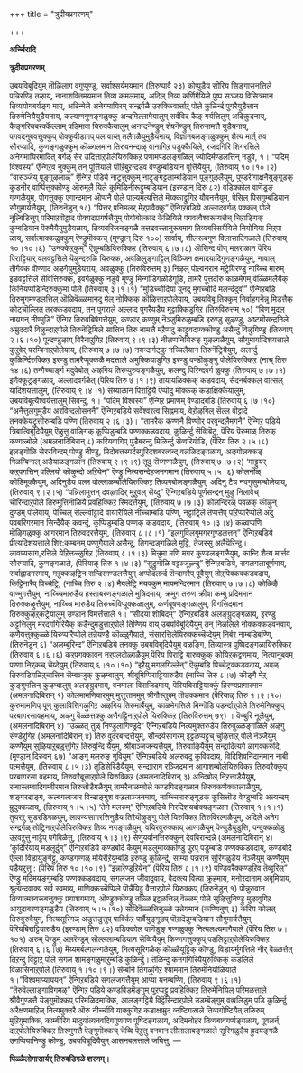 +++
title = "त्रुदीयप्रगरणम्"

+++

**अर्च्चिरादि**

**त्रुदीयप्रगरणम्**

उबयविबूदियुम् तॊऴिलाग वगुप्पुण्डु, सर्वाश्सर्यमयमान (तिरुप्पावै २३) कोप्पुडैय सीरिय सिङ्गासनत्तिले पन्निरण्डि तऴाय्, नानाशक्तिमयमान तिव्य कमलमाय्, अदिल् तिव्य कर्णिगैयिले पुष्प सञ्जय विसित्रमान तिव्ययोगबर्यङ्ग माय्, अदिन्मेले अनेगमायिरम् सन्द्रर्गळै उरुक्किवार्त्ताऱ्‌ पोले कुळिर्न्द पुगरैयुडैत्तान तिरुमेनियैयुडैयनाय्, कल्याणगुणङ्गळुक्कु अन्दमिल्लामैयालुम् सर्वविद कैङ् गर्यत्तिलुम् अदिक्रुदनाय्, कैङ्गरियबरर्क्कॆल्लाम् पडिमावा यिरुक्कैयालुम् अनन्दनॆण्ड्रुम् शेषनॆण्ड्रुम् तिरुनामत्तै युडैयनाय्, पगवदनुबवत्तुक्कुप् पोक्कुवीडागप् पल वाय्त् तलैगळैयुमुडैयनाय्, विज्ञानबलङ्गळुक्कुम् शैत्य मार्त् तव सौरप्यादि, कुणङ्गळुक्कुम् कॊळ्गलमान तिरुवनन्दाऴ् वानागिऱ पडुक्कैयिले, रजदगिरि शिगरत्तिले अनेगमायिरमादित् यर्गळ् सेर उदित्ताऱ्‌पोलेयिरुक्किऱ पणामण्डलङ्गळिल् ज्योदिर्मण्डलत्तिन् नडुवे, १। “पदिम् विश्वस्य” ऎन्गिऱव नुक्कुम् तन् पूर्त्तियाले पॊऱिबुऱन्दडव वेण्डुम्बडियान पूर्त्तियैयुम्, (तिरुवाय् १०।१०।२) “वासञ्जॆय् पूङ्गुऴलाळ्” ऎन्गिऱ पडिये नाट्रत्तुक्कुम् नाट्रङ्गट्टलाम्बडियान पूङ्गुऴलैयुम्, पुण्डरीगाक्षनैयुङ्गूडक् कुडनीर् वार्प्पित्तुक्कॊण्डु ऒरुमूलै यिले कुमिऴिनीरूट्टुम्बडियान (इरण्डान् दिरु ८२) वडिक्कोल वाणॆडुङ् गण्गळैयुम्, पोगत्तुक्कु एगान्दमान ऒप्पनै पोले पाल्यमत्यत्तिले मॆय्क्काट्टुगिऱ यौवनत्तैयुम्, पेसिल् पिसगुम्बडियान सौगुमार्यत्तैयुम्, (तिरुनॆडुन् १८) “पित्तर् पनिमलर् मेऱ्‌पावैक्कु” ऎन्गिऱबडिये अल्लादवर्गळ् पक्कल् पोले नूल्बिडित्तुप् परिमाऱवॊट्टाद पोक्यदाप्रगर्षत्तैयुम् पोगोबोत्काद केळियिले पगवत्वैश्वरूप्यत्तैच् चिऱाङ्गिक् कुम्बडियान पॆरुमैयैयुमुडैयळाय्, तिव्यबरिजनङ्गळै तत्तदवस्तानुरूबमाग तिव्यबरिसर्यैयिले नियोगिया निऱ्‌पा ळाय्, सर्वात्माक्कळुक्कुम् ऎण्ड्रुमॊक्कच् (मूण्ड्रान् दिरु १००) सार्वाय्, शीलरूबगुण विलासादिगळाले (तिरुवाय् १०।१०।६) ”उनक्केऱ्‌कुम्” ऎन्नुम्बडियिरुक्किऱ (तिरुवाय् ६।७।८) ऒसिन्द वॊण् मलराळान पॆरिय पिराट्टियार् वलवट्टत्तिले यॆऴुन्दरुळि यिरुक्क, अवळिलुङ्गाट्टिल् विञ्जिन क्षमादयादिगुणङ्गळैयुम्, नावाल् तॊगैक्क वॊण्णाद अऴगैयुमुडैयराय्, अवळुक्कु (तिरुविरुत्तम् ३) निऴल् पोल्वनरान मट्रैयिरण्डु नाय्च्चि मारुम् इडवट्टत्तिले सेवित्तिरुक्क, इवर्गळुक्कु नडुवे मूण्ड्रु मिन्गॊडिगळोडेगूडि, तामरै पूत्तदॊरु काळमेगम् वॆळ्ळिमलैयैक् किनियप्पडिन्दिरुक्कुमा पोले (तिरुवाय् ३।१।१) “मुडिच्चोदिया युनदु मुगच्चोदि मलर्न्ददुवो” ऎन्गिऱबडि तिरुमुगमण्डलत्तिल् ऒळिवॆळ्ळमानदु मेल् नोक्किक् कॊऴित्ताऱ्‌पोलेयाय्, उबयविबू,तिक्कुम् निर्वाहगनॆन्नु मिडत्तैक् कोट्चॊल्लित् तरक्कडवदाय्, तन् पुगराले अल्लाद पुगरैयडैय मुट्टाक्किडुगिऱ (तिरुविरुत्तम् ५०) “विण् मुदल् नायगन् नीण्मुडि” ऎन्गिऱ तिरुवबिषेगत्तैयुम्, कण्डार् कण्णुम् नॆञ्जुमिरुळुम्बडि इरुण्डु सुऴण्ड्रु, अष्टमीसन्द्रनिले अम्रुददारै विऴुन्दाऱ्‌पोले तिरुनॆट्रियिले सात्तिन् तिरु नामत्तै मऱैप्पदु काट्टुवदाय्क्कॊण्डु असैन्दु विऴुगिण्ड्र (तिरुवाय् २।६।१०) पून्दण्डुऴाय् विरैनाऱुगिऱ (तिरुवाय् ९।९।३) नीलप्पनियिरुङ् गुऴल्गळैयुम्, सौगुमार्यादिशयत्ताले कुऱुवेर् परम्बिनाऱ्‌पोलेयाय्, (तिरुवाय् ७।७।७)
नयन्दार्गट्कु नच्चिलैयान तिरुनॆट्रियैयुम्, अलर्न्दु कुळिर्न्दिरुक्किऱ इरण्डु तामरैप्पूक्कळै मदत्ताले अमुक्कियाडुगिऱ इरण्डु वण्डॊऴुङ्गु पोलेयिरुक्किऱ (नाच् तिरु १४।६) तन्गैच्चार्ङ्ग मदुवेबोल् अऴगिय तिरुप्पुरुवङ्गळैयुम्, कलन्दु पिरिन्दवर्ग ळुक्कु (तिरुवाय् ७।७।१)
इणैक्कूट्रङ्गळाय्, अल्लादवर्गळैत् (पॆरिय तिरु ७।१।९) तायायळिक्कक् कडवदाय्, सेदनर्बक्कल् वात्सल् यादिशयत्तालुम्, (तिरुवाय् ९।४।१) सॆय्याळान पिराट्टियै ऎप्पोदु मॊक्कक् कडाक्षिक्कैयालुम्, उबयविबूत्यैश्वर्यत्तालुम् सिवन्दु, १। “पदिम् विश्वस्य” ऎन्गिऱ प्रमाणम् वेण्डादबडि (तिरुवाय् ६।७।१०) “अनैत्तुलगुमुडैय अरविन्दलोसननै” ऎन्गिऱबडिये सर्वेश्वरत्व सिह्नमाय्, वेऱोऴगिल् सॆल्ल वॊट्टादे तनक्केयट्रुत्तीरुम्बडि पण्णि (तिरुवाय् २।६।३)। “तामरैक् कण्णनै विण्णोर् परवुन्दलैमगनै” ऎन्गिऱ पडिये त्रिबात्विबूदियैयुम् ऎऴुत्तु वाङ्गिक् कूप्पिडुम्बडि पण्णक्कडवदाय्, कुळिर्न्दु सॆव्विबॆट्रु, पॆरिय पॆरुमाळ् तिरुक् कण्गळ्बोले (अमलनादिबिरान् ८) करियवागिप् पुडैबरन्दु मिळिर्न्दु सॆव्वरियोडि, (पॆरिय तिरु २।५।८) इलङ्गॊळि सेररविन्दम् पोण्ड्रु नीण्डु, मिदोबत्तस्पर्दस्पुरिदशबरत्वन्द् वलळिदङ्गळाय्, अऴगोलक्कङ् गिळम्बिनाल् अडैयाळङ्गळान (तिरुवाय् ९।९।९) तूदु सॆय्गण्गळैयुम्, (तिरुवाय् ७।७।२) ‘माट्टुयर् कऱ्‌पगत्तिन् वल्लियो कॊऴुन्दो अऱियेन्” ऎण्ड्रु नित्यसन्देहजनगमान (तिरुवाय् ५।५।६) कोलनीळ् कॊडिमूक्कैयुम्, अदिनुडैय पल्ल वोल्लाळम्बोलेयिरुक्किऱ तिव्यगबोलङ्गळैयुम्, अदिनु टैय नवगुसुमम्बोलेयाय्, (तिरुवाय् ९।२।५) “पन्निलामुत्तन् दवऴ्गदिर् मुऱुवल् सॆय्दु” ऎन्गिऱबडिये पूर्णसन्द्रन् मुऴु निलावैच् चॊरिन्दाऱ्‌पोले तिरुमुत्तिनॊळियै प्रवहिक्किऱ स्मिदत्तैयुम्, (तिरुवाय् ७।७।३) कोलन्दिरळ् पवळक् कॊऴुन् दुण्डम् पोलेयाय्, पेच्चिल् सॆल्लवॊट्टादे वाय्गरैयिले नीच्चाम्बडि पण्णि, नट्टाट्रिले तॆप्पत्तैप् पऱिप्पारैप्पोले अदु पवबरिगरमान सिन्दैयैक् कवर्न्दु, कूप्पिडुम्बडि पण्णक् कडवदाय्, (तिरुवाय् १०।३।४) कळ्वप्पणि मॊऴिगळुक्कु आगरमान तिरुवदरत्तैयुम्, (तिरुवाय् ८।८।१)
“इलगुविलगुमगरगुण्डलत्तन्” ऎन्गिऱबडिये प्रीत्यदिशयत्ताले शिर:कम्बनम् पण्णुगैयाले असैन्दु, तिगन्दङ्गळिले मुट्टि, तेजस्सु अलैयॆऱिन्दु। लावण्यसाग,रत्तिले येऱित्तळ्ळुगिऱ (तिरुवाय् ८।१।३) मिन्नुमा मणि मगर कुण्डलङ्गळैयुम्, कान्दि शैत्य मार्त्तव सौरप्यादि, कुणङ्गळाले, (पॆरियाऴ् तिरु १।४।३) “सुट्रुमॊळि वट्टञ्जूऴ्न्दु” ऎन्गिऱबडिये, सगलगलाबूर्णमाय्, सर्वाह्लादगरमाय्, मऱुक्कऴट्रिन सन्दिरमण्डलत्तैयुम् अप्पोदलर्न्द सॆन्दामरैप् पूवैयुम् तोऱ्‌पिक्कक्कडवदाय्, किट्टिनारैप् पिच्चेट्रि, (नाच्चि तिरु २।४) मैयलेट्रि मयक्कुम् मायमन्दिरमान (तिरुवाय् ७।७।८)
कोळिऴै वाण्मुगत्तैयुम्, नाय्च्चिमारुडैय हस्ताबरणङ्गळाले मुत्रिदमाय्, क्रमुग तरुण क्रीवा कम्बु प्रदिममान तिरुक्कऴुत्तैयुम्, नाय्च्चि मारुडैय तिरुच्चॆविप्पूक्कळालुम्, कर्णबूषणङ्गळालुम्, विगसिदमान तिरुक्कुऴऱ्‌कट्रैयालुम् उण्डान विमर्त्तत्ताले १। “सीदया शोबिदम्” ऎन्गिऱबडिये अलङ्ग्रुदङ्गळाय्, इरण्डु अट्टत्तिलुम् मरदगगिरियैक् कडैन्दुमडुत्ताऱ्‌पोले तिण्णिय वाय् उबयविबूदियैयुम् तन् निऴलिले नोक्कक्कडवनवाय्, कणैयत्तुक्कुळ्ळे यिरुप्पारैप्पोले तन्नैयण्डै कॊळ्ळुगैयाले, संसारत्तिलेयिरुक्कच्चॆय्देयुम् निर्बर नाम्बडिबण्णि, (तिरुनॆडुन् ६) “अलम्बुरिन्द” ऎन्गिऱबडिये तनक्कु उबयविबूदियैयुम् वऴङ्गि, तिव्यास्त्र पुष्पिदङ्गळायिरुक्किऱ (तिरुवाय् ६।६।६) कऱ्‌पगक्कावन नऱ्‌पलदोळ्गळैयुम् पॆरिय पिराट्टि यारुक्कुक् कोयिऱ्‌कट्टणमाय्, नित्यानुबवम् पण्णा निऱ्‌कच् चॆय्देयुम् (तिरुवाय् ६।१०।१०) “इऱैयु मगलगिल्लेन्” ऎन्नुम्बडि पिच्चेट्रक्कडवदाय्, अवळ् तिरुवडिगळिऱ्‌चात्तिन सॆम्बञ्जुक् कुऴम्बालुम्, श्रीबूमिप्पिराट्टियारुडैय (नाच्चि तिरु ८।७) कॊङ्गै मेऱ्‌ कुङ्गुमत्तिन् कुऴम्बालुम् अलङ्ग्रुदमाय्, वनमाला विराजिदमाय्, पॆरियबिराट्टियार्क्कु हिरण्यप्रागारमान (अमलनादिबिरान् ९) कोलमामणियारमुम् मुत्तुत्ताममुम् श्रीगौस्तुबम् तॊडक्कमान (पॆरियाऴ् तिरु १।२।१०) कुरुमामणिप् पूण् कुलावित्तिगऴुगिऱ अऴगिय तिरुमार्बैयुम्, काळमेगत्तिले मिन्गॊडि पडर्न्दाऱ्‌पोले तिरुमेनिक्कुप् परबागरसावहमाय्, अऴगु वॆळ्ळत्तक्कु अणैगट्टिनाऱ्‌पोले यिरुक्किऱ (तिरुविरुत्तम् ७९) । वॆण्बुरि नूलैयुम्, (अमलनादिबिरान् ४) “उळ्ळत् तुळ् निण्ड्रुलागिण्ड्रदे” ऎन्गिऱबडिये नित्यमुक्तरुडैय तिरुवुळ्ळङ्गळिले अऴगु सॆण्डेऱुगिऱ (अमलनादिबिरान् ४)
तिरु वुदरबन्दत्तैयुम्, सौन्दर्यसागरम् इट्टळप्पट्टुच् चुऴित्ताऱ्‌ पोले नॆञ्जैयुम् कण्णैयुम् सुऴियाऱुबडुत्तुगिऱ तिरुवुन्दि यैयुम्, श्रीबाञ्जजन्यत्तैयुम्, तिरुवाऴियैयुम् सन्द्रादित्यर्ग ळागक्करुदि, (मूण्ड्रान् दिरुवन् ६७) “आङ्गु मलरुङ् गुवियुम्” ऎन्गिऱबडिये अलरुवदु कुविवदाय्, विदिशिवनिदानमान नाबी पत्मत्तैयुम्, (तिरुवाय् ८।५।३) तुडिसेरिडैयैयुम्, सन्द्याराग रञ्जिदमान आगाशम्बोलेयिरुक्किऱ तिरुवरैक्कुप् परबागरसा वहमाय्, तिरुवरैबूत्ताऱ्‌पोले यिरुक्किऱ (अमलनादिबिरान् ३) अन्दिबोल् निऱत्ताडैयैयुम्, रम्बास्तम्बादिगम्बीरमान तिरुत्तॊडैगळैयुम् तामरैनाळम्बोले कण्डगिदङ्गळान तिरुक्कणैक्काल्गळैयुम्, शङ्गरदाङ्ग, कल्बगत्वजार विन्दाङ्गुश वज्रलाञ्जनमाय्, नाय्च्चिमारुङ्गूडक् कूसित्तॊड वेण्डुम्बडि अत्यन्दम् म्रुदुक्कळाय्, (तिरुवाय् १।५।५) ‘तेने मलरुम्” ऎन्गिऱबडिये निरदिशयबोक्यङ्गळान (तिरुवाय् १।१।१) तुयरऱु सुडरडिगळयुम्, लावण्यसागरत्तिनुडैय तिरैयॊऴुङ्गु पोले यिरुक्किऱ तिरुविरल्गळैयुम्, अदिले अनेग सन्द्रर्गळ् तोट्रिनाऱ्‌पोलेयिरुक्किऱ तिव्य नगङ्गळैयुम्, वयिरवुरुक्काय् आण्गळैयुम् पॆण्णुडैयुडुत्ति, पन्दुक्कळोडु उऱवऱुत्तु नाट्टैप् पगैविळैत्तु, (तिरुवाय् ५।३।९) सेणुयर्वानत्तिरुक्कुन् देवबिरान्दन्नै (अमलनादिबिरान् ४) ‘कुदिरियाय् मडलूर्दुम्” ऎन्गिऱबडिये कण्डबोदे कैयुम् मडलुमाय्क्कॊण्डु पुऱप् पडुम्बडि पण्णक्कडवदाय्, कण्डबोदे ऎल्ला विडायुङ्गॆट्टु, कण्डगण्गळ् मयिरॆऱियुम्बडि इरुण्डु कुळिर्न्दु, साम्या पन्नरान सूरिगळुडैय नॆञ्जैयुम् कण्णैयुम् पडैयऱुत्तु : (पॆरिय तिरु १०।१०।९) ”इन्नारॆण्ड्रऱियेन्” (पॆरिय तिरु ८।१।९) पण्डिवरैक्कण्डऱिव तॆव्वूरिल्” ऎण्ड्रु मदिमयङ्गुम्बडि पण्णक्कडवदाय्, सगलजन जीवादुवाय्, वैदक्त्य वित्या क्रुहमाय्, मनोरदानाम् अबूमियाय्, श्रुत्यन्दवाक्य सर्व स्वमाय्, माणिक्कच्चॆप्पिले पॊन्नैयिट्टु वैत्ताऱ्‌पोले यिरुक्कप् (तिरुनॆडुन् १) पॊन्नुरुवान तिव्यात्मस्वरूबत्तुक्कु प्रगाशगमाय्, ऒण्ड्रुक्कॊण्ड्रु तळ्ळि इट्टळत्तिल् वॆळ्ळम् पोले सुऴित्तुनिण्ड्रु मुऴावुगिऱ आयुदाबरणङ्गळुडैय (तिरुवाय् ५।५।१०) सोदिवॆळ्ळत्तिनुळ्ळे उन्नेयमान (कण्णिनुण् ३) करिय कोलत् तिरुवुरुवैयुम्, नित्यसूरिगळ् अडुत्तडुत्तुप् पार्क्किऱ पार्वैयुङ्गूडप् पॊऱादॆन्नुम्बडियान सौगुमार्यत्तैयुम्, पॆरियबिराट्टियारुडैय (इरण्डाम् तिरु ८२) वडिक्कोल वाणॆडुङ् गण्गळुक्कु नित्यलक्ष्यमागैयाले (पॆरिय तिरु ७।१०१) अरुम् पॆण्ड्रुम् अलरॆण्ड्रम् सॊल्ललाम्बडियान सॆव्वियैयुम् किण्णगत्तुक्कुप् पडलिट्टाऱ्‌पोलेयिरुक्किऱ (तिरुवाय् ६।६।७) मॆय्यमर्बल्गलन्गळैयुम्, नित्यसूरिगळैक् कॊळ्ळैयूट्टिक् कॊण्डु, विडायर्मुगत्तिले नीर् वॆळ्ळत्तैत् तिऱन्दु विट्टाऱ्‌ पोले सगल शामङ्गळुमाऱुम्बडि कुळिर्न्दु। तॆळिन्दु कनगगिरियैयुरुक्किक् कडलिले विळासिनाऱ्‌पोले (तिरुवाय् १।१०।९।) सॆम्बॊने तिगऴुगिऱ श्याममान तिरुमेनियॊळियाले १।”विश्वमाप्याययन्” ऎन्गिऱबडिये सगलजगत्तैयुम् आप्या यनम्बण्णि, (तिरुवाय् ९।६।१) “तॆरुवॆल्लाङ्गाविगमऴ्” ऎन्गिऱ पडिये कण्डविडमॆङ्गुम् पुऱप्पट्टु प्रवहिक्किऱ तिरुमेनियिल् परिमळत्ताले श्रीवैगुण्डत्तै यॆङ्गुमॊक्कप् परिमळिदमाक्कि, आलङ्गट्टियै विट्टॆऱिन्दाऱ्‌पोले उडम्बॆङ्गुम् वव्वलिडुम् पडि कुळिर्न्दु अरैक्षणमाऱिल् नित्यमुक्तरै ऒरु नीर्च्चावि याक्कुगिऱ कडाक्षाम्रुद व्नष्टिगळाले तिव्यगोष्टियैत् तळिरुम् मुऱियुमाक्कि, काम्बीरिय मादुर्यात्यनवदिगगुणगण पूषिदङ्गळाय्, अदिमनोहर तिव्यबावगर्प्पङ्गळाय्, पूवलर्न् दाऱ्‌पोलेयिरुक्किऱ तिरुमुगत्तै ऎङ्गुमॊक्कच् चॆव्वि पॆऱुत्तु वनवान लीलालाबङ्गळाले सूरिगळुडैय ह्रुदयङ्गळै उगप्पियानिण्ड्रु कॊण्डु, उबयविबूदियैयुम् आसनबलत्ताले जयित्तु, —

**पिळ्ळैलोगासार्यर् तिरुवडिगळे शरणम्।**

